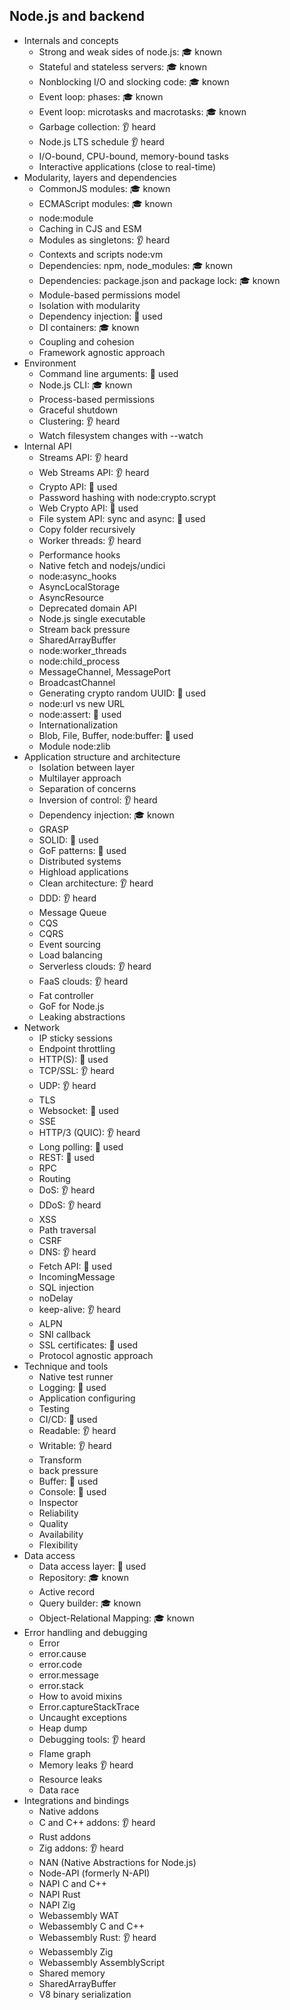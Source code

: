 ## Node.js and backend

- Internals and concepts
  - Strong and weak sides of node.js: 🎓 known
  - Stateful and stateless servers: 🎓 known
  - Nonblocking I/O and slocking code: 🎓 known
  - Event loop: phases: 🎓 known
  - Event loop: microtasks and macrotasks: 🎓 known
  - Garbage collection: 👂 heard
  - Node.js LTS schedule 👂 heard
  - I/O-bound, CPU-bound, memory-bound tasks
  - Interactive applications (close to real-time)
- Modularity, layers and dependencies
  - CommonJS modules: 🎓 known
  - ECMAScript modules: 🎓 known
  - node:module
  - Caching in CJS and ESM
  - Modules as singletons: 👂 heard
  - Contexts and scripts node:vm
  - Dependencies: npm, node_modules: 🎓 known
  - Dependencies: package.json and package lock: 🎓 known
  - Module-based permissions model
  - Isolation with modularity
  - Dependency injection: 🙋 used
  - DI containers: 🎓 known
  - Coupling and cohesion
  - Framework agnostic approach
- Environment
  - Command line arguments: 🙋 used
  - Node.js CLI: 🎓 known
  - Process-based permissions
  - Graceful shutdown
  - Clustering: 👂 heard
  - Watch filesystem changes with --watch
- Internal API
  - Streams API: 👂 heard
  - Web Streams API: 👂 heard
  - Crypto API: 🙋 used
  - Password hashing with node:crypto.scrypt
  - Web Crypto API: 🙋 used
  - File system API: sync and async: 🙋 used
  - Copy folder recursively
  - Worker threads: 👂 heard
  - Performance hooks
  - Native fetch and nodejs/undici
  - node:async_hooks
  - AsyncLocalStorage
  - AsyncResource
  - Deprecated domain API
  - Node.js single executable
  - Stream back pressure
  - SharedArrayBuffer
  - node:worker_threads
  - node:child_process
  - MessageChannel, MessagePort
  - BroadcastChannel
  - Generating crypto random UUID: 🙋 used
  - node:url vs new URL
  - node:assert:  🙋 used
  - Internationalization
  - Blob, File, Buffer, node:buffer: 🙋 used
  - Module node:zlib
- Application structure and architecture
  - Isolation between layer
  - Multilayer approach
  - Separation of concerns
  - Inversion of control: 👂 heard
  - Dependency injection: 🎓 known
  - GRASP
  - SOLID: 🙋 used
  - GoF patterns: 🙋 used
  - Distributed systems
  - Highload applications
  - Clean architecture: 👂 heard
  - DDD: 👂 heard
  - Message Queue
  - CQS
  - CQRS
  - Event sourcing
  - Load balancing
  - Serverless clouds: 👂 heard
  - FaaS clouds: 👂 heard
  - Fat controller
  - GoF for Node.js
  - Leaking abstractions
- Network
  - IP sticky sessions
  - Endpoint throttling
  - HTTP(S): 🙋 used
  - TCP/SSL: 👂 heard
  - UDP: 👂 heard
  - TLS
  - Websocket: 🙋 used
  - SSE
  - HTTP/3 (QUIC): 👂 heard
  - Long polling: 🙋 used
  - REST: 🙋 used
  - RPC
  - Routing
  - DoS: 👂 heard
  - DDoS: 👂 heard
  - XSS
  - Path traversal
  - CSRF
  - DNS: 👂 heard
  - Fetch API: 🙋 used
  - IncomingMessage
  - SQL injection
  - noDelay
  - keep-alive: 👂 heard
  - ALPN
  - SNI callback
  - SSL certificates: 🙋 used
  - Protocol agnostic approach
- Technique and tools
  - Native test runner
  - Logging: 🙋 used
  - Application configuring
  - Testing
  - CI/CD: 🙋 used
  - Readable: 👂 heard
  - Writable: 👂 heard
  - Transform
  - back pressure
  - Buffer: 🙋 used
  - Console: 🙋 used
  - Inspector
  - Reliability
  - Quality
  - Availability
  - Flexibility
- Data access
  - Data access layer:  🙋 used
  - Repository: 🎓 known
  - Active record
  - Query builder: 🎓 known
  - Object-Relational Mapping: 🎓 known
- Error handling and debugging
  - Error
  - error.cause
  - error.code
  - error.message
  - error.stack
  - How to avoid mixins
  - Error.captureStackTrace
  - Uncaught exceptions
  - Heap dump
  - Debugging tools: 👂 heard
  - Flame graph
  - Memory leaks 👂 heard
  - Resource leaks
  - Data race
- Integrations and bindings
  - Native addons
  - C and C++ addons: 👂 heard
  - Rust addons
  - Zig addons: 👂 heard
  - NAN (Native Abstractions for Node.js)
  - Node-API (formerly N-API)
  - NAPI C and C++
  - NAPI Rust
  - NAPI Zig
  - Webassembly WAT
  - Webassembly C and C++
  - Webassembly Rust: 👂 heard
  - Webassembly Zig
  - Webassembly AssemblyScript
  - Shared memory
  - SharedArrayBuffer
  - V8 binary serialization
